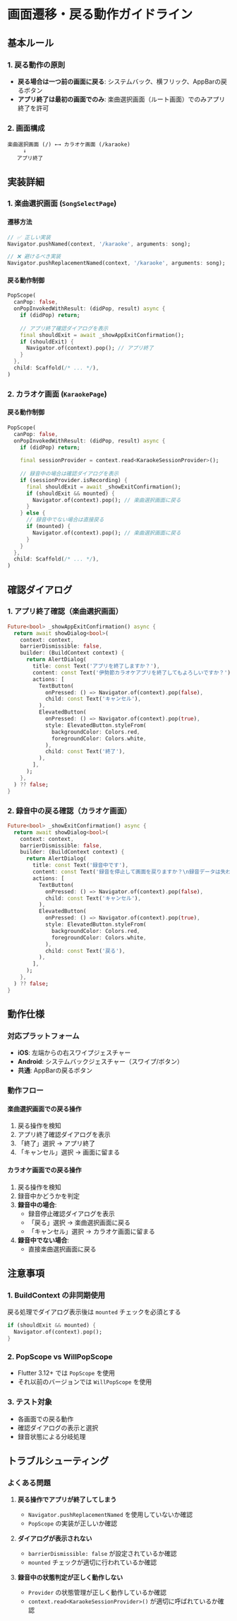 # 画面遷移・戻る動作ガイドライン

## 基本ルール

### 1. 戻る動作の原則
- **戻る場合は一つ前の画面に戻る**: システムバック、横フリック、AppBarの戻るボタン
- **アプリ終了は最初の画面でのみ**: 楽曲選択画面（ルート画面）でのみアプリ終了を許可

### 2. 画面構成
```
楽曲選択画面 (/) ←→ カラオケ画面 (/karaoke)
     ↓
   アプリ終了
```

## 実装詳細

### 1. 楽曲選択画面 (`SongSelectPage`)

#### 遷移方法
```dart
// ✅ 正しい実装
Navigator.pushNamed(context, '/karaoke', arguments: song);

// ❌ 避けるべき実装  
Navigator.pushReplacementNamed(context, '/karaoke', arguments: song);
```

#### 戻る動作制御
```dart
PopScope(
  canPop: false,
  onPopInvokedWithResult: (didPop, result) async {
    if (didPop) return;
    
    // アプリ終了確認ダイアログを表示
    final shouldExit = await _showAppExitConfirmation();
    if (shouldExit) {
      Navigator.of(context).pop(); // アプリ終了
    }
  },
  child: Scaffold(/* ... */),
)
```

### 2. カラオケ画面 (`KaraokePage`)

#### 戻る動作制御
```dart
PopScope(
  canPop: false,
  onPopInvokedWithResult: (didPop, result) async {
    if (didPop) return;
    
    final sessionProvider = context.read<KaraokeSessionProvider>();
    
    // 録音中の場合は確認ダイアログを表示
    if (sessionProvider.isRecording) {
      final shouldExit = await _showExitConfirmation();
      if (shouldExit && mounted) {
        Navigator.of(context).pop(); // 楽曲選択画面に戻る
      }
    } else {
      // 録音中でない場合は直接戻る
      if (mounted) {
        Navigator.of(context).pop(); // 楽曲選択画面に戻る
      }
    }
  },
  child: Scaffold(/* ... */),
)
```

## 確認ダイアログ

### 1. アプリ終了確認（楽曲選択画面）
```dart
Future<bool> _showAppExitConfirmation() async {
  return await showDialog<bool>(
    context: context,
    barrierDismissible: false,
    builder: (BuildContext context) {
      return AlertDialog(
        title: const Text('アプリを終了しますか？'),
        content: const Text('伊勢節カラオケアプリを終了してもよろしいですか？'),
        actions: [
          TextButton(
            onPressed: () => Navigator.of(context).pop(false),
            child: const Text('キャンセル'),
          ),
          ElevatedButton(
            onPressed: () => Navigator.of(context).pop(true),
            style: ElevatedButton.styleFrom(
              backgroundColor: Colors.red,
              foregroundColor: Colors.white,
            ),
            child: const Text('終了'),
          ),
        ],
      );
    },
  ) ?? false;
}
```

### 2. 録音中の戻る確認（カラオケ画面）
```dart
Future<bool> _showExitConfirmation() async {
  return await showDialog<bool>(
    context: context,
    barrierDismissible: false,
    builder: (BuildContext context) {
      return AlertDialog(
        title: const Text('録音中です'),
        content: const Text('録音を停止して画面を戻りますか？\n録音データは失われます。'),
        actions: [
          TextButton(
            onPressed: () => Navigator.of(context).pop(false),
            child: const Text('キャンセル'),
          ),
          ElevatedButton(
            onPressed: () => Navigator.of(context).pop(true),
            style: ElevatedButton.styleFrom(
              backgroundColor: Colors.red,
              foregroundColor: Colors.white,
            ),
            child: const Text('戻る'),
          ),
        ],
      );
    },
  ) ?? false;
}
```

## 動作仕様

### 対応プラットフォーム
- **iOS**: 左端からの右スワイプジェスチャー
- **Android**: システムバックジェスチャー（スワイプ/ボタン）
- **共通**: AppBarの戻るボタン

### 動作フロー

#### 楽曲選択画面での戻る操作
1. 戻る操作を検知
2. アプリ終了確認ダイアログを表示
3. 「終了」選択 → アプリ終了
4. 「キャンセル」選択 → 画面に留まる

#### カラオケ画面での戻る操作
1. 戻る操作を検知
2. 録音中かどうかを判定
3. **録音中の場合**:
   - 録音停止確認ダイアログを表示
   - 「戻る」選択 → 楽曲選択画面に戻る
   - 「キャンセル」選択 → カラオケ画面に留まる
4. **録音中でない場合**:
   - 直接楽曲選択画面に戻る

## 注意事項

### 1. BuildContext の非同期使用
戻る処理でダイアログ表示後は `mounted` チェックを必須とする
```dart
if (shouldExit && mounted) {
  Navigator.of(context).pop();
}
```

### 2. PopScope vs WillPopScope
- Flutter 3.12+ では `PopScope` を使用
- それ以前のバージョンでは `WillPopScope` を使用

### 3. テスト対象
- 各画面での戻る動作
- 確認ダイアログの表示と選択
- 録音状態による分岐処理

## トラブルシューティング

### よくある問題

1. **戻る操作でアプリが終了してしまう**
   - `Navigator.pushReplacementNamed` を使用していないか確認
   - `PopScope` の実装が正しいか確認

2. **ダイアログが表示されない**
   - `barrierDismissible: false` が設定されているか確認
   - `mounted` チェックが適切に行われているか確認

3. **録音中の状態判定が正しく動作しない**
   - `Provider` の状態管理が正しく動作しているか確認
   - `context.read<KaraokeSessionProvider>()` が適切に呼ばれているか確認
